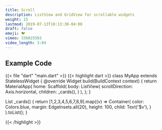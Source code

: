 ```yaml
---
title: Scroll
description: ListView and GridView for scrollable widgets
weight: 15
lastmod: 2019-07-13T10:13:30-04:00
draft: false
emoji: 🐦
vimeo: 336025503
video_length: 3:04
---
```


## Example Code

{{< file "dart" "main.dart" >}} {{< highlight dart >}} class MyApp extends
StatelessWidget { @override Widget build(BuildContext context) { return
MaterialApp( home: Scaffold( body: ListView( scrollDirection: Axis.horizontal,
children: \_cards(), ) ), ); }

List<Widget> \_cards() { return [1,2,3,4,5,6,7,8,9].map((v) => Container( color:
Colors.blue, margin: EdgeInsets.all(20), height: 100, child: Text('\$v'), )
).toList(); }

{{< /highlight >}}
